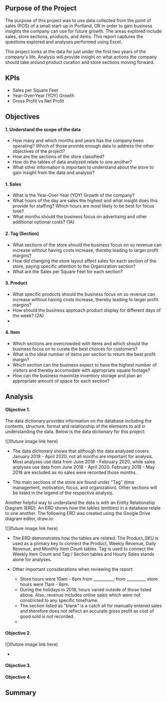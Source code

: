 ## Purpose of the Project
The purpose of this project was to use data collected from the point of sales (POS) of a small start-up in Portland, OR in order to gain business insights the company can use for future growth. The areas explored include sales, store sections, products, and items. This report captures the questions explored and analyses performed using Excel. 

This project looks at the data for just under the first two years of the company's life. Analysis will provide insight on what actions the company should take around product curation and store sections moving forward. 


## KPIs
* Sales per Square Feet
* Year-Over-Year (YOY) Growth
* Gross Profit vs Net Profit


## Objectives

#### 1. Understand the scope of the data
* How many and which months and years has the company been operating? Which of those provide enough data to address the other objectives of the project?
* How are the sections of the store classified? 
* How do the tables of data analyzed relate to one another?
* What other information is important to understand about the store to gain insight from the data and analysis?

#### 1. Sales
* What is the Year-Over-Year (YOY) Growth of the company?
* What hours of the day are sales the highest and what insight does this provide for staffing? Which hours are most likely to be best for focus time?
* What months should the business focus on advertising and other additional optional costs? (1A)

#### 2. Tag (Section)
* What sections of the store should the business focus on so revenue can increase without having costs increase, thereby leading to larger profit margins?
* How did changing the store layout affect sales for each section of the store, paying specific attention to the Organization section?
* What are the Sales per Square Feet for each section?

#### 3. Product
* What specific products should the business focus on so revenue can increase without having costs increase, thereby leading to larger profit margins?
* How should the business approach product display for different days of the week? (2A)
* 

#### 4. Item
* Which sections are overcrowded with items and which should the business focus on to curate the best choices for customers?
* What is the ideal number of items per section to return the best profit margin?
* Which section can the business expect to have the highest number of visitors and thereby accomodate with appropriate square footage?
* How can the business maximize inventory storage and plan an appropriate amount of space for each section?


## Analysis
#### Objective 1.
The data dictionary provides information on the database including the contents, structure, format and relationship of the elements to aid in understanding the data. Below is the data dictionary for this project:

![](future image link here)

* The data dictionary shows that although the data analyzed covers January 2018 - April 2020, not all months are important for analysis. Most analyses use data from June 2018 - February 2020, while sales analyses use data from June 2018 - April 2020. February 2018 - May 2018 are excluded as no sales were recorded those months.

* The main sections of the store are found under "Tag" (time management, motivation, focus, and organization). Other sections will be listed in the legend of the respective analysis.

Another helpful way to understand the data is with an Entity Relationship Diagram (ERD). An ERD shows how the tables (entities) in a database relate to one another. The following ERD was created using the Google Drive diagram editor, draw.io:

![](future image link here)

* The ERD demonstrates how the tables are related. The Product_SKU is used as a primary key to connect the Product, Weekly Revenue, Daily Revenue, and Monthly Item Count tables. Tag is used to connect the Weekly Item Count and Tag / Section tables and Hourly Sales stands alone for analyses.

* Other important considerations when reviewing the report:
  * Store hours were 10am - 6pm from __________; from _________, store hours were 11am - 6pm.
  * During the holidays in 2018, hours varied outside of those listed above. Also, revenue includes online sales which were not constricted to any specific timeframe.
  * The section listed as "blank" is a catch all for manually entered sales and therefore does not reflect an accurate gross profit as cost of good sold is not recorded.
  * 


#### Objective 2.

![](future image link here)

* 

#### Objective 3.


#### Objective 4.



## Summary